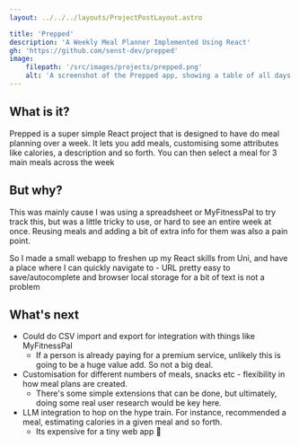 ```yaml
---
layout: ../../../layouts/ProjectPostLayout.astro

title: 'Prepped'
description: 'A Weekly Meal Planner Implemented Using React'
gh: 'https://github.com/senst-dev/prepped'
image:
    filepath: '/src/images/projects/prepped.png'
    alt: 'A screenshot of the Prepped app, showing a table of all days in week with a meal selected for breakfast, lunch, dinner.'
---
```


## What is it?
Prepped is a super simple React project that is designed to have do meal planning over a week. It lets you add meals, customising some attributes like calories, a description and so forth. You can then select a meal for 3 main meals across the week

## But why?
This was mainly cause I was using a spreadsheet or MyFitnessPal to try track this, but was a little tricky to use, or hard to see an entire week at once. Reusing meals and adding a bit of extra info for them was also a pain point.

So I made a small webapp to freshen up my React skills from Uni, and have a place where I can quickly navigate to - URL pretty easy to save/autocomplete and browser local storage for a bit of text is not a problem 

## What's next
- Could do CSV import and export for integration with things like MyFitnessPal
  - If a person is already paying for a premium service, unlikely this is going to be a huge value add. So not a big deal.
- Customisation for different numbers of meals, snacks etc - flexibility in how meal plans are created.
  - There's some simple extensions that can be done, but ultimately, doing some real user research would be key here.
- LLM integration to hop on the hype train. For instance, recommended a meal, estimating calories in a given meal and so forth.
  - Its expensive for a tiny web app 💸